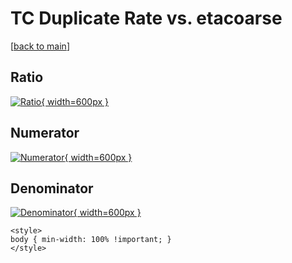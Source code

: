 # TC Duplicate Rate vs. etacoarse

[[back to main](./)]



## Ratio

[![Ratio](../mtv/var/TC_duplrate_etacoarse.png){ width=600px }](../mtv/var/TC_duplrate_etacoarse.pdf)

## Numerator

[![Numerator](../mtv/num/TC_duplrate_etacoarse_num0.png){ width=600px }](../mtv/num/TC_duplrate_etacoarse_num0.pdf)

## Denominator

[![Denominator](../mtv/den/TC_duplrate_etacoarse_den.png){ width=600px }](../mtv/den/TC_duplrate_etacoarse_den.pdf)


``` {=html}
<style>
body { min-width: 100% !important; }
</style>
```
